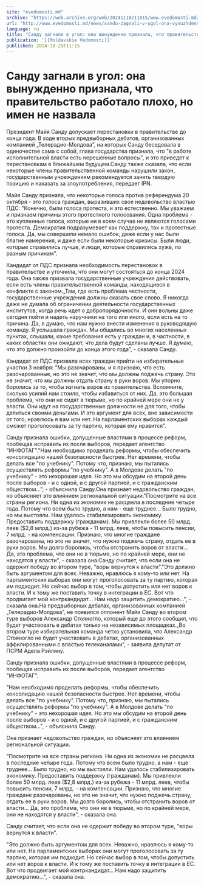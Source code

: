 ```yaml
---
site: "evedomosti.md"
archive: "https://web.archive.org/web/20241110211015/www.evedomosti.md/news/sandu-zagnali-v-ugol-ona-vynuzhdenno-priznala-chto-pravitels"
url: "http://www.evedomosti.md/news/sandu-zagnali-v-ugol-ona-vynuzhdenno-priznala-chto-pravitels"
language: ru
title: "Санду загнали в угол: она вынужденно признала, что правительство работало плохо, но имен не назвала"
publication: '[[Moldavskie Vedomosti]]'
published: 2024-10-29T11:15
---
```


# Санду загнали в угол: она вынужденно признала, что правительство работало плохо, но имен не назвала

Президент Майя Санду допускает перестановки в правительстве до конца года. В ходе вторых предвыборных дебатов, организованных компанией „Телерадио-Молдова”, на которых Санду беседовала в одиночестве сама с собой, глава государства признала, что "в работе исполнительной власти есть нерешенные вопросы", и это приведет к перестановкам в ближайшем будущем.Санду также сказала, что если некоторые члены правительственной команды нарушили закон, государственным учреждениям рекомендуется занять твердую позицию и наказать за злоупотребления, передает IPN.

Майя Санду признала, что некоторые голоса против референдума 20 октября - это голоса граждан, выразивших свое недовольство властью ПДС: "Конечно, были голоса протеста, и это естественно. Мы уважаем и признаем причины этого протестного голосования. Одна проблема - это купленные голоса, которые ни в коем случае не являются голосами протеста. Демократия подразумевает как поддержку, так и протестные голоса. Да, мы совершили немало ошибок, даже если у нас были благие намерения, и даже если были некоторые кризисы. Были люди, которые справились лучше, и люди, которые справились хуже, по разным причинам".

Кандидат от ПДС признала необходимость перестановок в правительстве и уточнила, что они могут состояться до конца 2024 года. Она также призвала государственные учреждения действовать, если есть члены правительственной команды, находящиеся в конфликте с законом.„Там, где есть проблема честности, государственные учреждения должны сказать свое слово. Я никогда даже не думала об ограничении деятельности государственных институтов, когда речь идет о добропорядочности. И они вольны даже сегодня пойти и надеть наручники на того или иного, если есть на то причина. Да, я думаю, что нам нужно внести изменения в руководящую команду. Я услышала граждан. Мы общались во многих населенных пунктах, слышали, какие требования есть у граждан и, в частности, в каких областях они ожидают, что дела будут сделаны лучше. Я думаю, что это должно произойти до конца этого года”, - сказала Санду.

Кандидат от ПДС призвала всех граждан прийти на избирательные участки 3 ноября: "Мы разочарованы, и я признаю, что есть разочарованные, но это не значит, что мы должны поджечь страну. Это не значит, что мы должны отдать страну в руки воров. Мы упорно боролись за то, чтобы изгнать воров из правительства. Вспомните, сколько усилий нам стоило, чтобы избавиться от них. Да, это большая проблема, что они не сидят в тюрьме, но по крайней мере они не у власти. Они идут на государственные должности не для того, чтобы делиться своими деньгами. И это аргумент для всех, вне зависимости от того, нравлюсь я вам или нет. На парламентских выборах каждый сможет проголосовать за ту партию, которая ему нравится".

Санду признала ошибки, допущенные властями в процессе реформ, пообещав исправить их после выборов, передает агентство "ИНФОТАГ"."Нам необходимо проделать реформы, чтобы обеспечить консолидацию нашей безопасности быстрее. Нет времени, чтобы делать все "по учебнику". Потому что, признаю, мы пытались осуществлять реформы "по учебнику". А в Молдове делать "по учебнику" - это нехорошая идея. Но это мы обсудим на второй день после выборов - и с одной, и с другой партией, и с гражданским обществом...", - объяснила Санду.Она признает недовольство граждан, но объясняет это влиянием региональной ситуации."Посмотрите на все страны региона. Ни одна из экономик не расцвела в последние четыре года. Потому что всем было трудно, а нам - еще труднее... Было трудно, но мы выстояли. Нам удалось стабилизировать экономику. Предоставить поддержку (гражданам). Мы привлекли более 50 млрд. леев ($2,8 млрд.) из-за рубежа - 11 млрд. леев, чтобы повысить пенсии, 7 млрд. - на компенсации. Признаю, что многие граждане разочарованы, но это не значит, что нужно поджечь страну, отдать ее в руки воров. Мы долго боролись, чтобы отстранить воров от власти... Да, это проблема, что они не в тюрьме, но по крайней мере, они не находятся у власти", - сказала она.Санду считает, что если она не одержит победу во втором туре, "воры вернутся к власти"."Это должно быть аргументом для всех. Неважно, нравлюсь я кому-то или нет. На парламентских выборах они могут проголосовать за ту партию, которая им подходит. Но сейчас выбор в том, чтобы допустить или нет воров к власти. И к тому же поставить точку в интеграции в ЕС. Вот что продвигает мой контркандидат... Нам надо защитить демократию...", - сказала она.На предвыборных дебатах, организованных компанией „Телерадио-Молдова”, не появился оппонент Майи Санду во втором туре выборов Александр Стояногло, который еще до этого сообщил, что будет участвовать в дебатах только на независимых площадках.„Во втором туре избирательная команда четко установила, что Александр Стояногло не будет участвовать в дебатах, организованных аффилированными с властью телеканалами”, - заявила депутат от ПСРМ Адела Рэйляну.

Санду признала ошибки, допущенные властями в процессе реформ, пообещав исправить их после выборов, передает агентство "ИНФОТАГ".

"Нам необходимо проделать реформы, чтобы обеспечить консолидацию нашей безопасности быстрее. Нет времени, чтобы делать все "по учебнику". Потому что, признаю, мы пытались осуществлять реформы "по учебнику". А в Молдове делать "по учебнику" - это нехорошая идея. Но это мы обсудим на второй день после выборов - и с одной, и с другой партией, и с гражданским обществом...", - объяснила Санду.

Она признает недовольство граждан, но объясняет это влиянием региональной ситуации.

"Посмотрите на все страны региона. Ни одна из экономик не расцвела в последние четыре года. Потому что всем было трудно, а нам - еще труднее... Было трудно, но мы выстояли. Нам удалось стабилизировать экономику. Предоставить поддержку (гражданам). Мы привлекли более 50 млрд. леев ($2,8 млрд.) из-за рубежа - 11 млрд. леев, чтобы повысить пенсии, 7 млрд. - на компенсации. Признаю, что многие граждане разочарованы, но это не значит, что нужно поджечь страну, отдать ее в руки воров. Мы долго боролись, чтобы отстранить воров от власти... Да, это проблема, что они не в тюрьме, но по крайней мере, они не находятся у власти", - сказала она.

Санду считает, что если она не одержит победу во втором туре, "воры вернутся к власти".

"Это должно быть аргументом для всех. Неважно, нравлюсь я кому-то или нет. На парламентских выборах они могут проголосовать за ту партию, которая им подходит. Но сейчас выбор в том, чтобы допустить или нет воров к власти. И к тому же поставить точку в интеграции в ЕС. Вот что продвигает мой контркандидат... Нам надо защитить демократию...", - сказала она.